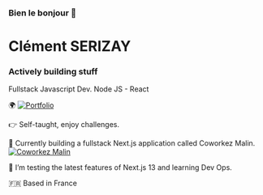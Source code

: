 ### Bien le bonjour 👋

# Clément SERIZAY
### Actively building stuff

Fullstack Javascript Dev.
Node JS - React

🌍 [![Portfolio](https://img.shields.io/badge/-Portfolio-blue)](https://clementserizay.com/) 

:point_right: Self-taught, enjoy challenges.

:rocket: Currently building a fullstack Next.js application called Coworkez Malin. [![Coworkez Malin](https://img.shields.io/badge/CoworkezMalin-yellow)](https://www.coworkezmalin.com/)



:book: I’m testing the latest features of Next.js 13 and learning Dev Ops. 

:fr: Based in France
